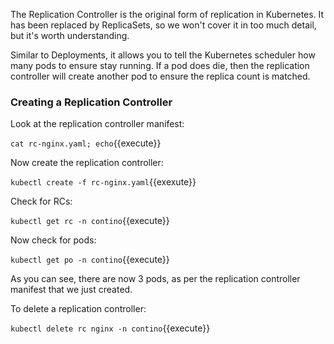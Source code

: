 The Replication Controller is the original form of replication in Kubernetes. It has been replaced by ReplicaSets, so we won't cover it in too much detail, but it's worth understanding.

Similar to Deployments, it allows you to tell the Kubernetes scheduler how many pods to ensure stay running. If a pod does die, then the replication controller will create another pod to ensure the replica count is matched.

### Creating a Replication Controller

Look at the replication controller manifest:

`cat rc-nginx.yaml; echo`{{execute}}

Now create the replication controller:

`kubectl create -f rc-nginx.yaml`{{exexute}}

Check for RCs:

`kubectl get rc -n contino`{{execute}}

Now check for pods:

`kubectl get po -n contino`{{execute}}

As you can see, there are now 3 pods, as per the replication controller manifest that we just created.

To delete a replication controller:

`kubectl delete rc nginx -n contino`{{execute}}